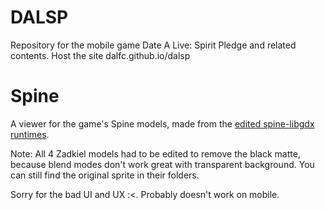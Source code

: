 # DALSP
Repository for the mobile game Date A Live: Spirit Pledge and related contents.
Host the site dalfc.github.io/dalsp
# Spine
A viewer for the game's Spine models, made from the [edited spine-libgdx runtimes](https://github.com/DALFC/spine-runtimes).

Note: All 4 Zadkiel models had to be edited to remove the black matte, because blend modes don't work great with transparent background. You can still find the original sprite in their folders.

Sorry for the bad UI and UX :<. Probably doesn't work on mobile.

